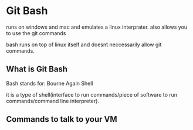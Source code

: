 # Git Bash 

runs on windows and mac and emulates a linux interprater.
also allows you to use the git commands

bash runs on top of linux itself and doesnt neccessarily allow git commands.

## What is Git Bash

Bash stands for: Bourne Again Shell

it is a type of shell(interface to run commands/piece of software to run commands/command line interpreter).


## Commands to talk to your VM